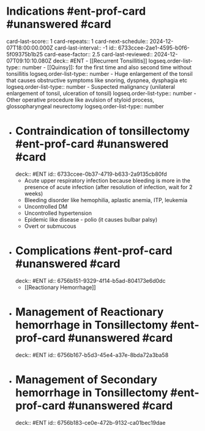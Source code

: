 # Indications #ent-prof-card #unanswered #card

card-last-score:: 1
card-repeats:: 1
card-next-schedule:: 2024-12-07T18:00:00.000Z
card-last-interval:: -1
id:: 6733ccee-2ae1-4595-b0f6-5f09375b1b25
card-ease-factor:: 2.5
card-last-reviewed:: 2024-12-07T09:10:10.080Z
deck:: #ENT - [[Recurrent Tonsillitis]]
logseq.order-list-type:: number - [[Quinsy]]: for the first time and also second time without tonsillitis
logseq.order-list-type:: number - Huge enlargement of the tonsil that causes obstructive symptoms like snoring, dyspnea, dysphagia etc
logseq.order-list-type:: number - Suspected malignancy (unilateral enlargement of tonsil, ulceration of tonsil)
logseq.order-list-type:: number - Other operative procedure like avulsion of styloid process, glossopharyngeal neurectomy
logseq.order-list-type:: number

- # Contraindication of tonsillectomy #ent-prof-card #unanswered #card
  deck:: #ENT
  id:: 6733ccee-0b37-4719-b633-2a9135cb80fd
  - Acute upper respiratory infection because bleeding is more in the presence of acute infection (after resolution of infection, wait for 2 weeks)
  - Bleeding disorder like hemophilia, aplastic anemia, ITP, leukemia
  - Uncontrolled DM
  - Uncontrolled hypertension
  - Epidemic like disease - polio (it causes bulbar palsy)
  - Overt or submucous
- # Complications #ent-prof-card #unanswered #card
  deck:: #ENT
  id:: 6756b151-9329-4f14-b5ad-804173e6d0dc
  - [[Reactionary Hemorrhage]]
- # Management of Reactionary hemorrhage in Tonsillectomy #ent-prof-card #unanswered #card
  deck:: #ENT
  id:: 6756b167-b5d3-45e4-a37e-8bda72a3ba58
- # Management of Secondary hemorrhage in Tonsillectomy #ent-prof-card #unanswered #card
  deck:: #ENT
  id:: 6756b183-ce0e-472b-9132-ca01bec19dae
